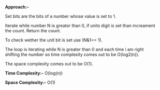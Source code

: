 **Approach:-**

Set bits are the bits of a number whose value is set to 1.

Iterate while number N is greater than 0, if units digit is set than increament the count. Return the count.

To check wether the unit bit is set use (N&1== 1).

The loop is iterating while N is greater than 0 and each time i am right shifting the number so time complexity comes out to be O(log2(n)).

The space complexity comes out to be O(1).

**Time Complexity:-** O(log(n))

**Space Complexity:-** O(1)
